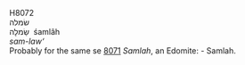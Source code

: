 <body>
  <p>H8072<br>  שׂמלה  <br> שַׂמלָה  ‎  śamlâh  <br><i>sam-law‘ </i><br>Probably for the same se <a href="h8071.htm">8071</a>  <i>Samlah</i>, an Edomite: - Samlah.<br></p>
 </body>